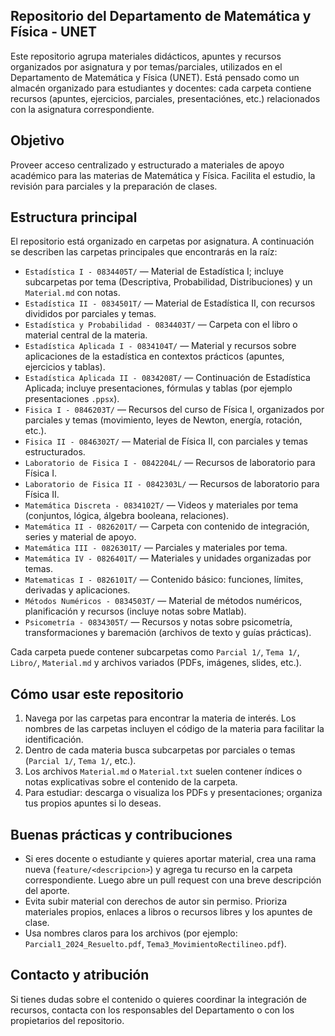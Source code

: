 ## Repositorio del Departamento de Matemática y Física - UNET

Este repositorio agrupa materiales didácticos, apuntes y recursos organizados por asignatura y por temas/parciales, utilizados en el Departamento de Matemática y Física (UNET). Está pensado como un almacén organizado para estudiantes y docentes: cada carpeta contiene recursos (apuntes, ejercicios, parciales, presentaciónes, etc.) relacionados con la asignatura correspondiente.

## Objetivo

Proveer acceso centralizado y estructurado a materiales de apoyo académico para las materias de Matemática y Física. Facilita el estudio, la revisión para parciales y la preparación de clases.

## Estructura principal

El repositorio está organizado en carpetas por asignatura. A continuación se describen las carpetas principales que encontrarás en la raíz:

- `Estadística I - 0834405T/` — Material de Estadística I; incluye subcarpetas por tema (Descriptiva, Probabilidad, Distribuciones) y un `Material.md` con notas.
- `Estadística II - 0834501T/` — Material de Estadística II, con recursos divididos por parciales y temas.
- `Estadística y Probabilidad - 0834403T/` — Carpeta con el libro o material central de la materia.
 - `Estadística Aplicada I - 0834104T/` — Material y recursos sobre aplicaciones de la estadística en contextos prácticos (apuntes, ejercicios y tablas).
 - `Estadística Aplicada II - 0834208T/` — Continuación de Estadística Aplicada; incluye presentaciones, fórmulas y tablas (por ejemplo presentaciones `.ppsx`).
- `Fisica I - 0846203T/` — Recursos del curso de Física I, organizados por parciales y temas (movimiento, leyes de Newton, energía, rotación, etc.).
- `Fisica II - 0846302T/` — Material de Física II, con parciales y temas estructurados.
- `Laboratorio de Fisica I - 0842204L/` — Recursos de laboratorio para Física I.
- `Laboratorio de Fisica II - 0842303L/` — Recursos de laboratorio para Física II.
- `Matemática Discreta - 0834102T/` — Videos y materiales por tema (conjuntos, lógica, álgebra booleana, relaciones).
- `Matemática II - 0826201T/` — Carpeta con contenido de integración, series y material de apoyo.
- `Matemática III - 0826301T/` — Parciales y materiales por tema.
- `Matemática IV - 0826401T/` — Materiales y unidades organizadas por temas.
- `Matematicas I - 0826101T/` — Contenido básico: funciones, límites, derivadas y aplicaciones.
- `Métodos Numéricos - 0834503T/` — Material de métodos numéricos, planificación y recursos (incluye notas sobre Matlab).
 - `Psicometría - 0834305T/` — Recursos y notas sobre psicometría, transformaciones y baremación (archivos de texto y guías prácticas).

Cada carpeta puede contener subcarpetas como `Parcial 1/`, `Tema 1/`, `Libro/`, `Material.md` y archivos variados (PDFs, imágenes, slides, etc.).

## Cómo usar este repositorio

1. Navega por las carpetas para encontrar la materia de interés. Los nombres de las carpetas incluyen el código de la materia para facilitar la identificación.
2. Dentro de cada materia busca subcarpetas por parciales o temas (`Parcial 1/`, `Tema 1/`, etc.).
3. Los archivos `Material.md` o `Material.txt` suelen contener índices o notas explicativas sobre el contenido de la carpeta.
4. Para estudiar: descarga o visualiza los PDFs y presentaciones; organiza tus propios apuntes si lo deseas.

## Buenas prácticas y contribuciones

- Si eres docente o estudiante y quieres aportar material, crea una rama nueva (`feature/<descripcion>`) y agrega tu recurso en la carpeta correspondiente. Luego abre un pull request con una breve descripción del aporte.
- Evita subir material con derechos de autor sin permiso. Prioriza materiales propios, enlaces a libros o recursos libres y los apuntes de clase.
- Usa nombres claros para los archivos (por ejemplo: `Parcial1_2024_Resuelto.pdf`, `Tema3_MovimientoRectilineo.pdf`).

## Contacto y atribución

Si tienes dudas sobre el contenido o quieres coordinar la integración de recursos, contacta con los responsables del Departamento o con los propietarios del repositorio.